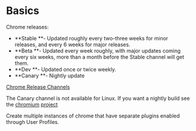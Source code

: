 # Basics

Chrome releases:

* **Stable **- Updated roughly every two-three weeks for minor releases, and every 6 weeks for major releases.
* **Beta **- Updated every week roughly, with major updates coming every six weeks, more than a month before the Stable channel will get them.
* **Dev  **- Updated once or twice weekly.
* **Canary **- Nightly update 

[Chrome Release Channels](http://www.chromium.org/getting-involved/dev-channel)

The Canary channel is not available for Linux. If you want a nightly build see the [chromium](https://download-chromium.appspot.com/) [project](http://commondatastorage.googleapis.com/chromium-browser-continuous/index.html)

Create multiple instances of chrome that have separate plugins enabled through User Profiles.

